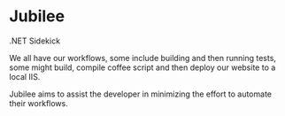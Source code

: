 Jubilee
=======

.NET Sidekick

We all have our workflows, some include building and then running tests, some might build, compile coffee script and then deploy our website to a local IIS.

Jubilee aims to assist the developer in minimizing the effort to automate their workflows.
